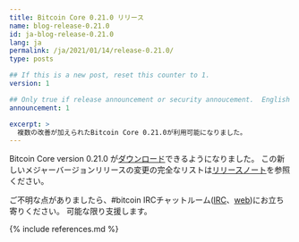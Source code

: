 ```yaml
---
title: Bitcoin Core 0.21.0 リリース
name: blog-release-0.21.0
id: ja-blog-release-0.21.0
lang: ja
permalink: /ja/2021/01/14/release-0.21.0/
type: posts

## If this is a new post, reset this counter to 1.
version: 1

## Only true if release announcement or security annoucement.  English posts only
announcement: 1

excerpt: >
  複数の改善が加えられたBitcoin Core 0.21.0が利用可能になりました。
---
```

Bitcoin Core version 0.21.0 が[ダウンロード][ダウンロードページ]できるようになりました。
この新しいメジャーバージョンリリースの変更の完全なリストは[リリースノート][]を参照ください。

ご不明な点がありましたら、#bitcoin IRCチャットルーム([IRC][irc]、[web][web irc])にお立ち寄りください。
可能な限り支援します。

[リリースノート]: /ja/releases/0.21.0/
[IRC]: irc://irc.freenode.net/bitcoin
[web irc]: https://webchat.freenode.net/#bitcoin
[ダウンロードページ]: /ja/download

{% include references.md %}
